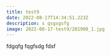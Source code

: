 ```yaml
---
title: test9
date: 2022-08-17T14:34:51.223Z
description: s qsgsgsfg
image: 2022-08-17-test9/201908_1.jpg
---
```

fdgqfg fqgfsdg fdsf